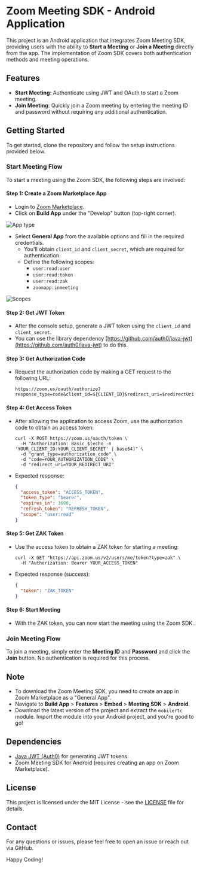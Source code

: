 # Zoom Meeting SDK - Android Application

This project is an Android application that integrates Zoom Meeting SDK, providing users with the ability to **Start a Meeting** or **Join a Meeting** directly from the app. The implementation of Zoom SDK covers both authentication methods and meeting operations.

## Features
- **Start Meeting**: Authenticate using JWT and OAuth to start a Zoom meeting.
- **Join Meeting**: Quickly join a Zoom meeting by entering the meeting ID and password without requiring any additional authentication.

## Getting Started
To get started, clone the repository and follow the setup instructions provided below.

### Start Meeting Flow

To start a meeting using the Zoom SDK, the following steps are involved:

#### Step 1: Create a Zoom Marketplace App
- Login to [Zoom Marketplace](https://marketplace.zoom.us/).
- Click on **Build App** under the "Develop" button (top-right corner).

![App type](https://github.com/user-attachments/assets/3c8c7f3f-9e4d-4a85-9cfb-fa0c130b7425)

- Select **General App** from the available options and fill in the required credentials.
  - You'll obtain `client_id` and `client_secret`, which are required for authentication.
  - Define the following scopes:
    - `user:read:user`
    - `user:read:token`
    - `user:read:zak`
    - `zoomapp:inmeeting`

![Scopes](https://github.com/user-attachments/assets/37d30b40-e7ec-4efa-84d4-55eca978ae11)

#### Step 2: Get JWT Token
- After the console setup, generate a JWT token using the `client_id` and `client_secret`.
- You can use the library dependency [https://github.com/auth0/java-jwt](https://github.com/auth0/java-jwt) to do this.

#### Step 3: Get Authorization Code
- Request the authorization code by making a GET request to the following URL:
  ```
  https://zoom.us/oauth/authorize?response_type=code&client_id=${CLIENT_ID}&redirect_uri=$redirectUri
  ```

#### Step 4: Get Access Token
- After allowing the application to access Zoom, use the authorization code to obtain an access token:
  ```
  curl -X POST https://zoom.us/oauth/token \
    -H "Authorization: Basic $(echo -n 'YOUR_CLIENT_ID:YOUR_CLIENT_SECRET' | base64)" \
    -d "grant_type=authorization_code" \
    -d "code=YOUR_AUTHORIZATION_CODE" \
    -d "redirect_uri=YOUR_REDIRECT_URI"
  ```
- Expected response:
  ```json
  {
    "access_token": "ACCESS_TOKEN",
    "token_type": "bearer",
    "expires_in": 3600,
    "refresh_token": "REFRESH_TOKEN",
    "scope": "user:read"
  }
  ```

#### Step 5: Get ZAK Token
- Use the access token to obtain a ZAK token for starting a meeting:
  ```
  curl -X GET "https://api.zoom.us/v2/users/me/token?type=zak" \
    -H "Authorization: Bearer YOUR_ACCESS_TOKEN"
  ```
- Expected response (success):
  ```json
  {
    "token": "ZAK_TOKEN"
  }
  ```

#### Step 6: Start Meeting
- With the ZAK token, you can now start the meeting using the Zoom SDK.

### Join Meeting Flow
To join a meeting, simply enter the **Meeting ID** and **Password** and click the **Join** button. No authentication is required for this process.

## Note
- To download the Zoom Meeting SDK, you need to create an app in Zoom Marketplace as a "General App".
- Navigate to **Build App** > **Features** > **Embed** > **Meeting SDK** > **Android**.
- Download the latest version of the project and extract the `mobilertc` module. Import the module into your Android project, and you're good to go!

## Dependencies
- [Java JWT (Auth0)](https://github.com/auth0/java-jwt) for generating JWT tokens.
- Zoom Meeting SDK for Android (requires creating an app on Zoom Marketplace).

## License
This project is licensed under the MIT License - see the [LICENSE](LICENSE) file for details.

## Contact
For any questions or issues, please feel free to open an issue or reach out via GitHub.

Happy Coding!


